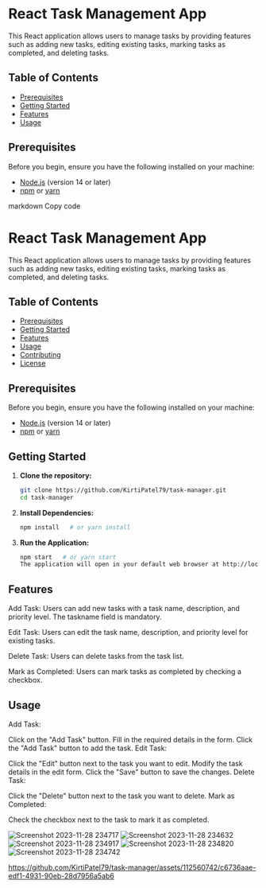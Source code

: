 # React Task Management App

This React application allows users to manage tasks by providing features such as adding new tasks, editing existing tasks, marking tasks as completed, and deleting tasks.

## Table of Contents
- [Prerequisites](#prerequisites)
- [Getting Started](#getting-started)
- [Features](#features)
- [Usage](#usage)

## Prerequisites

Before you begin, ensure you have the following installed on your machine:
- [Node.js](https://nodejs.org/) (version 14 or later)
- [npm](https://www.npmjs.com/) or [yarn](https://yarnpkg.com/)


markdown
Copy code
# React Task Management App

This React application allows users to manage tasks by providing features such as adding new tasks, editing existing tasks, marking tasks as completed, and deleting tasks.

## Table of Contents
- [Prerequisites](#prerequisites)
- [Getting Started](#getting-started)
- [Features](#features)
- [Usage](#usage)
- [Contributing](#contributing)
- [License](#license)

## Prerequisites

Before you begin, ensure you have the following installed on your machine:
- [Node.js](https://nodejs.org/) (version 14 or later)
- [npm](https://www.npmjs.com/) or [yarn](https://yarnpkg.com/)

## Getting Started

1. **Clone the repository:**

   ```bash
   git clone https://github.com/KirtiPatel79/task-manager.git
   cd task-manager

2. **Install Dependencies:**

    ```bash
    npm install   # or yarn install

3. **Run the Application:**

    ```bash
    npm start   # or yarn start
    The application will open in your default web browser at http://localhost:3000.

## Features
Add Task:
Users can add new tasks with a task name, description, and priority level.
The taskname field is mandatory.

Edit Task:
Users can edit the task name, description, and priority level for existing tasks.

Delete Task:
Users can delete tasks from the task list.

Mark as Completed:
Users can mark tasks as completed by checking a checkbox.

## Usage
Add Task:

Click on the "Add Task" button.
Fill in the required details in the form.
Click the "Add Task" button to add the task.
Edit Task:

Click the "Edit" button next to the task you want to edit.
Modify the task details in the edit form.
Click the "Save" button to save the changes.
Delete Task:

Click the "Delete" button next to the task you want to delete.
Mark as Completed:

Check the checkbox next to the task to mark it as completed.

![Screenshot 2023-11-28 234717](https://github.com/KirtiPatel79/task-manager/assets/112560742/3b465724-6894-4900-8d50-cfbcbe78d065)
![Screenshot 2023-11-28 234632](https://github.com/KirtiPatel79/task-manager/assets/112560742/e1bc06d8-39f0-4772-9447-4eda647c5f5f)
![Screenshot 2023-11-28 234917](https://github.com/KirtiPatel79/task-manager/assets/112560742/d23bf92e-0659-43f9-a54d-5c98eb826828)
![Screenshot 2023-11-28 234820](https://github.com/KirtiPatel79/task-manager/assets/112560742/c2dfc1df-72e1-4af6-b475-ae20073e1ce6)
![Screenshot 2023-11-28 234742](https://github.com/KirtiPatel79/task-manager/assets/112560742/34e029a5-21f5-45fe-8b55-b6e762716e9a)



https://github.com/KirtiPatel79/task-manager/assets/112560742/c6736aae-edf1-4931-90eb-28d7956a5ab6

